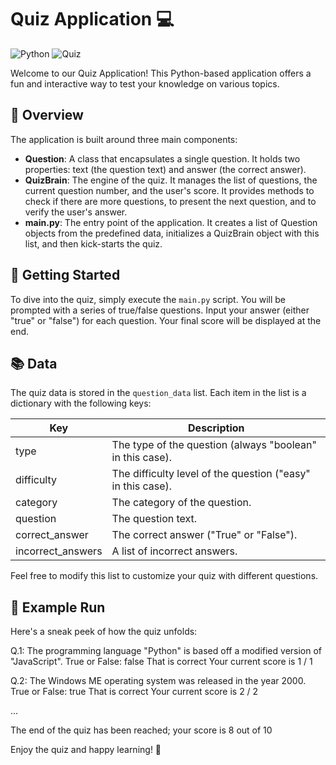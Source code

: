 # Quiz Application 💻

![Python](https://img.shields.io/badge/-Python-3776AB?style=flat-square&logo=python&logoColor=white)
![Quiz](https://img.shields.io/badge/-Quiz-FFA500?style=flat-square)

Welcome to our Quiz Application! This Python-based application offers a fun and interactive way to test your knowledge on various topics.

## 🎯 Overview

The application is built around three main components:

- **Question**: A class that encapsulates a single question. It holds two properties: text (the question text) and answer (the correct answer).
- **QuizBrain**: The engine of the quiz. It manages the list of questions, the current question number, and the user's score. It provides methods to check if there are more questions, to present the next question, and to verify the user's answer.
- **main.py**: The entry point of the application. It creates a list of Question objects from the predefined data, initializes a QuizBrain object with this list, and then kick-starts the quiz.

## 🚀 Getting Started

To dive into the quiz, simply execute the `main.py` script. You will be prompted with a series of true/false questions. Input your answer (either "true" or "false") for each question. Your final score will be displayed at the end.

## 📚 Data

The quiz data is stored in the `question_data` list. Each item in the list is a dictionary with the following keys:

| Key | Description |
| --- | --- |
| type | The type of the question (always "boolean" in this case). |
| difficulty | The difficulty level of the question ("easy" in this case). |
| category | The category of the question. |
| question | The question text. |
| correct_answer | The correct answer ("True" or "False"). |
| incorrect_answers | A list of incorrect answers. |

Feel free to modify this list to customize your quiz with different questions.

## 🎲 Example Run

Here's a sneak peek of how the quiz unfolds:

Q.1: The programming language "Python" is based off a modified version of "JavaScript". True or False: false That is correct Your current score is 1 / 1

Q.2: The Windows ME operating system was released in the year 2000. True or False: true That is correct Your current score is 2 / 2

...

The end of the quiz has been reached; your score is 8 out of 10


Enjoy the quiz and happy learning! 🎉